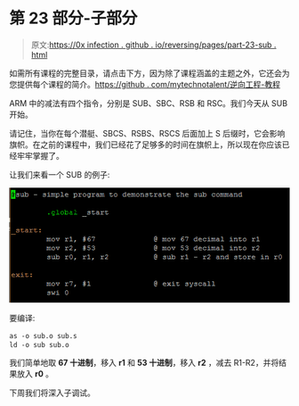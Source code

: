 # 第 23 部分-子部分

> 原文:[https://0x infection . github . io/reversing/pages/part-23-sub . html](https://0xinfection.github.io/reversing/pages/part-23-sub.html)

如需所有课程的完整目录，请点击下方，因为除了课程涵盖的主题之外，它还会为您提供每个课程的简介。[https://github . com/mytechnotalent/逆向工程-教程](https://github.com/mytechnotalent/Reverse-Engineering-Tutorial)

ARM 中的减法有四个指令，分别是 SUB、SBC、RSB 和 RSC。我们今天从 SUB 开始。

请记住，当你在每个潜艇、SBCS、RSBS、RSCS 后面加上 S 后缀时，它会影响旗帜。在之前的课程中，我们已经花了足够多的时间在旗帜上，所以现在你应该已经牢牢掌握了。

让我们来看一个 SUB 的例子:

![](img/8c03aa5f1d016900433fc6104368608d.png)

要编译:

```
as -o sub.o sub.s
ld -o sub sub.o

```

我们简单地取 **67 十进制**，移入 **r1** 和 **53 十进制**，移入 **r2** ，减去 R1-R2，并将结果放入 **r0** 。

下周我们将深入子调试。